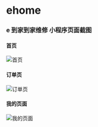 # ehome

### e 到家到家维修 小程序页面截图

#### 首页

![首页](https://2020-08-hexo.oss-cn-beijing.aliyuncs.com/images/v-ehome/images/Snipaste_2020-10-17_00-14-55.png)


#### 订单页

![订单页](https://2020-08-hexo.oss-cn-beijing.aliyuncs.com/images/v-ehome/images/Snipaste_2020-10-17_00-16-04.png)

#### 我的页面

![我的页面](https://2020-08-hexo.oss-cn-beijing.aliyuncs.com/images/v-ehome/images/Snipaste_2020-10-17_00-16-27.png)